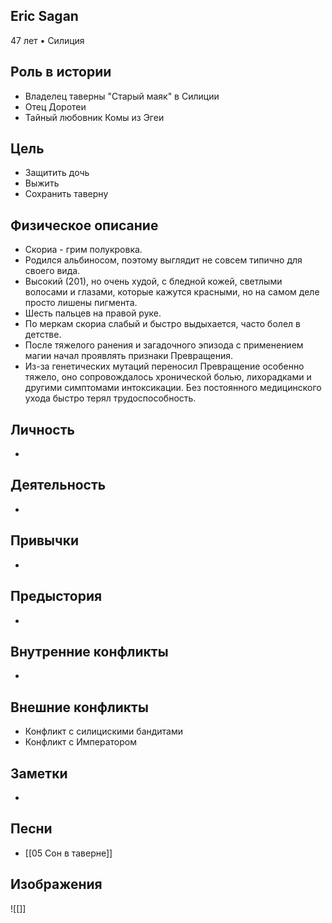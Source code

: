 ## Eric Sagan

47 лет • Силиция

## Роль в истории

* Владелец таверны "Старый маяк" в Силиции
* Отец Доротеи
* Тайный любовник Комы из Эгеи

## Цель

* Защитить дочь
* Выжить
* Сохранить таверну

## Физическое описание

* Скориа - грим полукровка.
* Родился альбиносом, поэтому выглядит не совсем типично для своего вида.
* Высокий (201), но очень худой, с бледной кожей, светлыми волосами и глазами, которые кажутся красными, но на самом деле просто лишены пигмента.
* Шесть пальцев на правой руке.
* По меркам скориа слабый и быстро выдыхается, часто болел в детстве.
* После тяжелого ранения и загадочного эпизода с применением магии начал проявлять признаки Превращения.
* Из-за генетических мутаций переносил Превращение особенно тяжело, оно сопровождалось хронической болью, лихорадками и другими симптомами интоксикации. Без постоянного медицинского ухода быстро терял трудоспособность.

## Личность

* 

## Деятельность

* 

## Привычки

* 

## Предыстория

* 

## Внутренние конфликты

* 

## Внешние конфликты

* Конфликт с силицискими бандитами
* Конфликт с Императором

## Заметки

* 

## Песни

* [[05 Сон в таверне]]

## Изображения

![[]]


